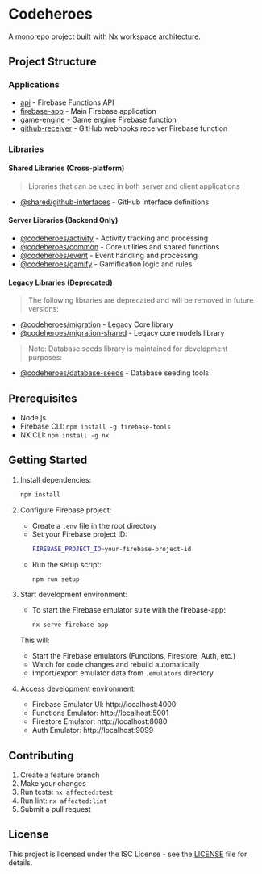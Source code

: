 # Codeheroes

A monorepo project built with [Nx](https://nx.dev) workspace architecture.

## Project Structure

### Applications

- [api](apps/api) - Firebase Functions API
- [firebase-app](apps/firebase-app) - Main Firebase application
- [game-engine](apps/game-engine) - Game engine Firebase function
- [github-receiver](apps/github-receiver) - GitHub webhooks receiver Firebase function

### Libraries

#### Shared Libraries (Cross-platform)
> Libraries that can be used in both server and client applications
- [@shared/github-interfaces](libs/shared/github-interfaces) - GitHub interface definitions

#### Server Libraries (Backend Only)
- [@codeheroes/activity](libs/server/activity) - Activity tracking and processing
- [@codeheroes/common](libs/server/common) - Core utilities and shared functions
- [@codeheroes/event](libs/server/event) - Event handling and processing
- [@codeheroes/gamify](libs/server/gamify) - Gamification logic and rules

#### Legacy Libraries (Deprecated)
> The following libraries are deprecated and will be removed in future versions:
- [@codeheroes/migration](libs/migration/migration) - Legacy Core library
- [@codeheroes/migration-shared](libs/migration/migration-shared) - Legacy core models library

> Note: Database seeds library is maintained for development purposes:
- [@codeheroes/database-seeds](libs/database-seeds) - Database seeding tools

## Prerequisites

- Node.js
- Firebase CLI: `npm install -g firebase-tools`
- NX CLI: `npm install -g nx`

## Getting Started

1. Install dependencies:
   ```sh
   npm install
   ```

2. Configure Firebase project:
   - Create a `.env` file in the root directory
   - Set your Firebase project ID:
     ```sh
     FIREBASE_PROJECT_ID=your-firebase-project-id
     ```
   - Run the setup script:
     ```sh
     npm run setup
     ```

3. Start development environment:
   - To start the Firebase emulator suite with the firebase-app:
     ```sh
     nx serve firebase-app
     ```
   This will:
   - Start the Firebase emulators (Functions, Firestore, Auth, etc.)
   - Watch for code changes and rebuild automatically
   - Import/export emulator data from `.emulators` directory

4. Access development environment:
   - Firebase Emulator UI: http://localhost:4000
   - Functions Emulator: http://localhost:5001
   - Firestore Emulator: http://localhost:8080
   - Auth Emulator: http://localhost:9099

## Contributing

1. Create a feature branch
2. Make your changes
3. Run tests: `nx affected:test`
4. Run lint: `nx affected:lint`
5. Submit a pull request

## License

This project is licensed under the ISC License - see the [LICENSE](LICENSE) file for details.